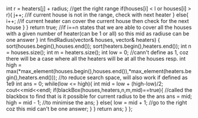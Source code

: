 int r = heaters[j] + radius; //get the right range
if(houses[i] < l or houses[i] > r){
j++; //if current house is not in the range, check with next heater
}
else{
i++; //if current heater can cover the current house then check for the next house
}
}
return true; //if i==n states that we are able to cover all the houses with a given number of heater(can be 1 or all) so this mid as radiuse can be one answer
}
int findRadius(vector<int>& houses, vector<int>& heaters) {
sort(houses.begin(),houses.end());
sort(heaters.begin(),heaters.end());
int n = houses.size();
int m = heaters.size();
int low = 0; //cann't define as 1, coz there will be a case where all the heaters will be at all the houses resp.
int high = max(*max_element(houses.begin(),houses.end()),*max_element(heaters.begin(),heaters.end())); //to reduce search space, will also work if defined as 1e9
int ans = 0;
while(low <= high){
int mid = low + (high-low)/2;
cout<<mid<<endl;
if(blackBox(houses,heaters,n,m,mid)==true){ //called the blackbox to find that is it possible for current radius to be the ans
ans = mid;
high = mid - 1; //to minimise the ans;
}
else{
low = mid + 1; //go to the right coz this mid can't be one answer;
}
}
return ans;
}
};